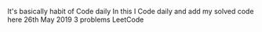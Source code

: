 It's basically habit of Code daily
In this I Code daily and add my solved code here
26th May 2019 3 problems LeetCode
